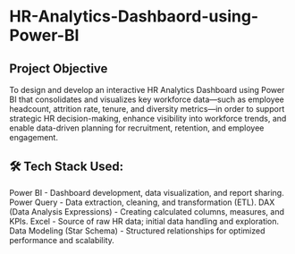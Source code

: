 # HR-Analytics-Dashbaord-using-Power-BI

## Project Objective
To design and develop an interactive HR Analytics Dashboard using Power BI that consolidates and visualizes key workforce data—such as employee headcount, attrition rate, tenure, and diversity metrics—in order to support strategic HR decision-making, enhance visibility into workforce trends, and enable data-driven planning for recruitment, retention, and employee engagement.

## 🛠️ Tech Stack Used:
Power BI	- Dashboard development, data visualization, and report sharing.
Power Query	- Data extraction, cleaning, and transformation (ETL).
DAX (Data Analysis Expressions)	- Creating calculated columns, measures, and KPIs.
Excel	- Source of raw HR data; initial data handling and exploration.
Data Modeling (Star Schema)	- Structured relationships for optimized performance and scalability.

